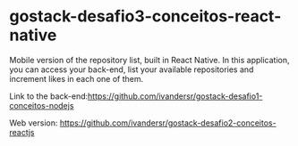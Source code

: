 # gostack-desafio3-conceitos-react-native
Mobile version of the repository list, built in React Native. In this application, you can access your back-end, list your available repositories and increment likes in each one of them.

Link to the back-end:https://github.com/ivandersr/gostack-desafio1-conceitos-nodejs

Web version: https://github.com/ivandersr/gostack-desafio2-conceitos-reactjs
